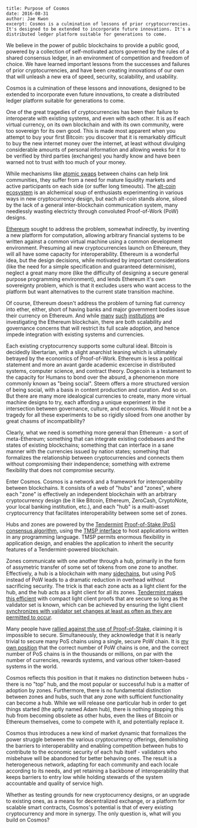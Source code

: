 ~~~
title: Purpose of Cosmos
date: 2016-08-31
author: Jae Kwon
excerpt: Cosmos is a culmination of lessons of prior cryptocurrencies. It's designed to be extended to incorporate future innovations. It's a distributed ledger platform suitable for generations to come.
~~~

We believe in the power of public blockchains to provide a public good,
powered by a collection of self-motivated actors governed by the rules of a
shared consensus ledger, in an environment of competition and freedom of choice.
We have learned important lessons from the successes and failures of prior
cryptocurrencies,  and have been creating innovations of our own that will
unleash a new era of speed, security, scalability, and usability.

Cosmos is a culmination of these lessons and innovations, designed to be
extended to incorporate even future innovations, to create a distributed ledger
platform suitable for generations to come.

One of the great tragedies of cryptocurrencies has been their failure to
interoperate with existing systems, and even with each other.  It is as if each
virtual currency, on its own blockchain and with its own community, were too
sovereign for its own good.  This is made most apparent when you attempt to buy
your first Bitcoin: you discover that it is remarkably difficult to buy the new
internet money over the internet, at least without divulging considerable
amounts of personal information and allowing weeks for it to be verified by
third parties (exchanges) you hardly know and have been warned not to trust with
too much of your money.	

While mechanisms like [atomic
swaps](https://en.bitcoin.it/wiki/Atomic_cross-chain_trading) between chains can
help link communities, they suffer from a need for mature liquidity markets and
active participants on each side (or suffer long timeouts).  The [alt-coin
ecosystem](https://coinmarketcap.com/) is an alchemical soup of enthusiasts
experimenting in various ways in new cryptocurrency design, but each alt-coin
stands alone, siloed by the lack of a general inter-blockchain communication
system, many needlessly wasting electricty through convoluted Proof-of-Work
(PoW) designs.

[Ethereum](https://ethereum.org/) sought to address the problem, somewhat
indirectly, by inventing a new platform for computation, allowing arbitrary
financial systems to be written against a common virtual machine using a common
development environment.  Presuming all new cryptocurrencies launch on Ethereum,
they will all have some capacity for interoperability.  Ethereum is a wonderful
idea, but the design decisions, while motivated by important considerations
(like the need for a simple specification and guaranteed determinism), neglect a
great many more (like the difficulty of designing a secure general purpose
programming environment), and lends Ethereum it's own sovereignty problem, which
is that it excludes users who want access to the platform but want alternatives
to the current state transition machine.

Of course, Ethereum doesn't address the problem of turning fiat currency into
ether, either, short of having banks and major government bodies issue their
currency on Ethereum.  And while
[many](http://www.coindesk.com/south-africa-diy-ethereum-blockchain-tests/)
[such](http://www.coindesk.com/south-africa-diy-ethereum-blockchain-tests/)
[institutions](http://www.coindesk.com/fidor-ethereum-core-banking/) are
investigating the Ethereum blockchain, there are both scalability and governance
concerns that will restrict its full scale adoption, and hence impede
integration with existing systems and currencies.

Each existing cryptocurrency supports some cultural ideal.  Bitcoin is decidedly
libertarian, with a slight anarchist leaning which is ultimately betrayed by the
economics of Proof-of-Work.  Ethereum is less a political statement and more an
avant garde academic excercise in distributed systems, computer science, and
contract theory.  Dogecoin is a testament to the capacity for Humans to bond
over the absurd, a phenomenon more commonly known as "being social".  Steem
offers a more structured version of being social, with a basis in content
production and curation.  And so on. But there are many more idealogical
currencies to create, many more virtual machine designs to try, each affording a
unique experiment in the intersection between governance, culture, and
economics.  Would it not be a tragedy for all these experiments to be so rigidly
siloed from one another by great chasms of incompatibility?

Clearly, what we need is something more general than Ethereum - a sort of meta-Ethereum; 
something that can integrate existing codebases and the states of existing blockchains;
something that can interface in a sane manner with the currencies issued by nation states; 
something that formalizes the relationship between cryptocurrencies and connects them without compromising their independence;
something with extreme flexibility that does not compromise security.

Enter Cosmos. Cosmos is a network and a framework for interoperability between
blockchains.  It consists of a web of "hubs" and "zones", where each "zone" is
effectively an independent blockchain with an arbitrary cryptocurrency design
(be it like Bitcoin, Ethereum, ZeroCash, CryptoNote, your local banking
institution, etc.), and each "hub" is a multi-asset cryptocurrency that
facilitates interoperability between some set of zones.

Hubs and zones are powered by the [Tendermint](http://tendermint.com/)
[Proof-of-Stake (PoS) consensus
algorithm](https://github.com/tendermint/tendermint/wiki/Byzantine-Consensus-Algorithm),
using the [TMSP
interface](http://tendermint.com/blog/tendermint-socket-protocol/) to host
applications written in any programming language.  TMSP permits enormous
flexibility in application design, and enables the application to inherit the
security features of a Tendermint-powered blockchain.

Zones communicate with one another through a hub, primarily in the form of
assymetric transfer of some set of tokens from one zone to another.
Effectively, a hub is a blockchain with many
[sidechains](https://blockstream.com/sidechains.pdf), but using PoS instead of
PoW leads to a dramatic reduction in overhead without sacrificing security.  The
trick is that each zone acts as a light client for the hub, and the hub acts as
a light client for all its zones.  [Tendermint makes this
efficient](https://github.com/tendermint/tendermint/wiki/Light-Client-Protocol)
with compact light client proofs that are secure so long as the validator set is
known, which can be achieved by ensuring the light client [synchronizes with
validator set changes at least as often as they are permitted to
occur](https://blog.ethereum.org/2014/11/25/proof-stake-learned-love-weak-subjectivity/).

Many people have [rallied against the use of
Proof-of-Stake](https://download.wpsoftware.net/bitcoin/pos.pdf), claiming it is
impossible to secure.  Simultaneously, they acknowledge that it is nearly
trivial to secure many PoS chains using a single, secure PoW chain.  It is [my
own position](https://twitter.com/buchmanster/status/738550345597648896) that
the correct number of PoW chains is one, and the correct number of PoS chains is
in the thousands or millions, on par with the number of currencies, rewards
systems, and various other token-based systems in the world.

Cosmos reflects this position in that it makes no distinction between hubs - there
is no "top" hub, and the most popular or successful hub is a matter of adoption
by zones.  Furthermore, there is no fundamental distinction between zones and
hubs, such that any zone with sufficient functionality can become a hub.  While
we will release one particular hub in order to get things started (the aptly
named Adam hub), there is nothing stopping this hub from becoming obsolete as
other hubs, even the likes of Bitcoin or Ethereum themselves, come to compete
with it, and potentially replace it.

Cosmos thus introduces a new kind of market dynamic that formalizes the power
struggle between the various cryptocurrency offerings, demolishing the barriers
to interoperability and enabling competition between hubs to contribute to the
economic security of each hub itself - validators who misbehave will be
abandoned for better behaving ones.  The result is a heterogeneous network,
adapting for each community and each locale according to its needs, and yet
retaining a backbone of interoperability that keeps barriers to entry low while
holding stewards of the system accountable and quality of service high.

Whether as testing grounds for new cryptocurrency designs, or an upgrade to
existing ones, as a means for decentralized exchange, or a platform for scalable
smart contracts, Cosmos's potential is that of every existing cryptocurrency and
more in synergy.  The only question is, what will you build on Cosmos?
